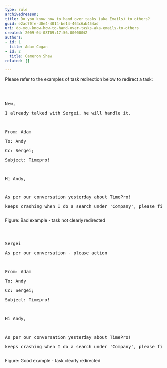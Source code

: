 ```yaml
---
type: rule
archivedreason: 
title: Do you know how to hand over tasks (aka Emails) to others?
guid: e2ac70fe-d0e4-4014-be14-464c6ab454ad
uri: do-you-know-how-to-hand-over-tasks-aka-emails-to-others
created: 2009-04-08T09:17:56.0000000Z
authors:
- id: 1
  title: Adam Cogan
- id: 2
  title: Cameron Shaw
related: []

---
```



Please refer to the examples of task redirection below to redirect a task&#58; <br>
<br><excerpt class='endintro'></excerpt><br>
<pre><span class="ms-rteCustom-GreyBox"><p>New,</p><pre>I already talked with Sergei, he will handle it.</pre><pre>________________________________________</pre><pre>From&#58; Adam </pre><pre>To&#58; Andy </pre><pre>Cc&#58; Sergei; </pre><pre>Subject&#58; Timepro!</pre><pre>&#160;</pre><pre>Hi Andy,</pre><pre>&#160;</pre><pre>As per our conversation yesterday about TimePro! </pre><pre>keeps crashing when I do a search under 'Company', please fix</pre></span></pre><span class="ms-rteCustom-FigureBad">Figure&#58; Bad example - task not clearly redirected </span><pre>&#160;</pre><pre><span class="ms-rteCustom-GreyBox"><p>Sergei</p><pre>As per our conversation - please action</pre><pre>________________________________________</pre><pre>From&#58; Adam </pre><pre>To&#58; Andy </pre><pre>Cc&#58; Sergei; </pre><pre>Subject&#58; Timepro! </pre><pre>&#160;</pre><pre>Hi Andy,</pre><pre>&#160;</pre><pre>As per our conversation yesterday about TimePro! </pre><pre>keeps crashing when I do a search under 'Company', please fix</pre></span></pre><span class="ms-rteCustom-FigureGood">Figure&#58; Good example - task clearly redirected</span>


